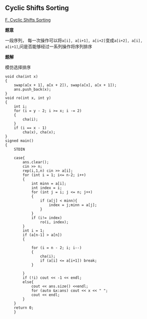 ## Cyclic Shifts Sorting

[F. Cyclic Shifts Sorting](https://codeforces.com/contest/1374/problem/F)

**题意**

一段序列， 每一次操作可以将`a[i], a[i+1], a[i+2]`变成`a[i+2], a[i], a[i+1]`,问是否能够经过一系列操作将序列排序

**题解**

模仿选择排序

```
void cha(int x)
{
    swap(a[x + 1], a[x + 2]), swap(a[x], a[x + 1]);
    ans.push_back(x);
}
void ro(int x, int y)
{
    int i;
    for (i = y - 2; i >= x; i -= 2)
    {
        cha(i);
    }
    if (i == x - 1)
        cha(x), cha(x);
}
signed main()
{
    STDIN

    case{
        ans.clear();
        cin >> n;
        rep(i,1,n) cin >> a[i];
        for (int i = 1; i<= n-2; i++)
        {
            int minn = a[i];
            int index = i;
            for (int j = i; j <= n; j++)
            {
                if (a[j] < minn){
                    index = j;minn = a[j];
                }
            }
            if (i!= index)
                ro(i, index);
        }
        int i = 1;
        if (a[n-1] > a[n])
        {
            
            for (i = n - 2; i; i--)
            {
                cha(i);
                if (a[i] <= a[i+1]) break;
            }
            
        }
        if (!i) cout << -1 << endl;
        else{
            cout << ans.size() <<endl;
            for (auto &x:ans) cout << x << " ";
            cout << endl;
        }
    }
    return 0;
    }
```
